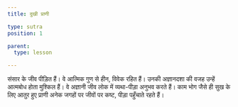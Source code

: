 ```yaml
---
title: दुखी प्राणी

type: sutra
position: 1

parent:
  type: lesson

---
```


<sutra-meaning>

संसार के जीव पीड़ित हैं। वे आत्मिक गुण से हीन, विवेक रहित हैं। उनकी अज्ञानदशा की वजह उन्हें आत्मबोध होता मुश्किल हैं। वे अज्ञानी जीव लोक में व्यथा-पीड़ा अनुभव करते हैं। काम भोग जैसे ही सुख के लिए आतुर हुए प्राणी अनेक जगहों पर जीवों पर कष्ट, पीड़ा पहुँचाते रहते हैं।

</sutra-meaning>